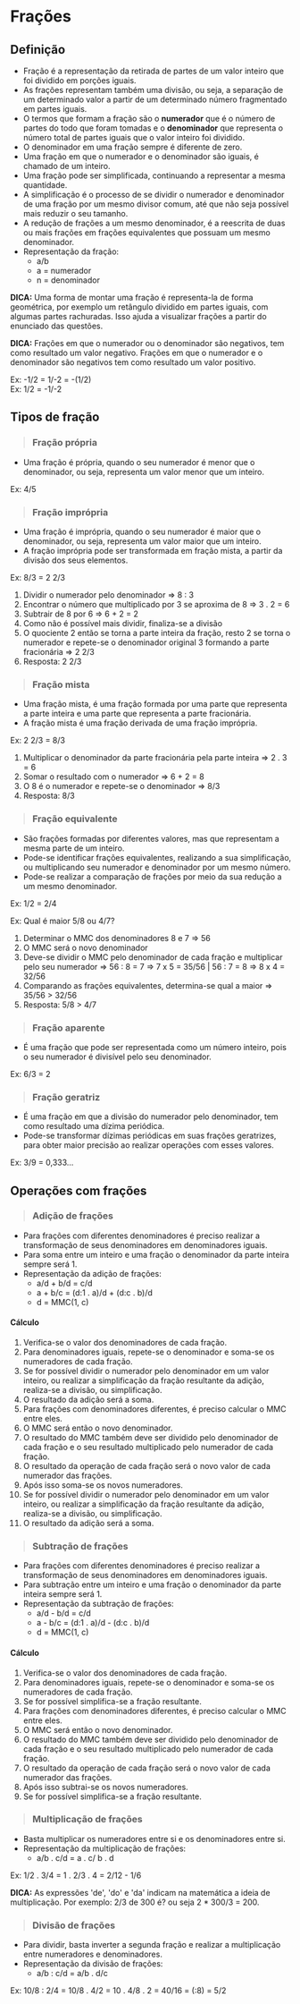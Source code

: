 # Frações

## Definição
* Fração é a representação da retirada de partes de um valor inteiro que foi dividido em porções iguais.
* As frações representam também uma divisão, ou seja, a separação de um determinado valor a partir de um determinado número fragmentado em partes iguais.
* O termos que formam a fração são o **numerador** que é o número de partes do todo que foram tomadas e o **denominador** que representa o número total de partes iguais que o valor inteiro foi dividido.
* O denominador em uma fração sempre é diferente de zero.
* Uma fração em que o numerador e o denominador são iguais, é chamado de um inteiro.
* Uma fração pode ser simplificada, continuando a representar a mesma quantidade.
* A simplificação é o processo de se dividir o numerador e denominador de uma fração por um mesmo divisor comum, até que não seja possível mais reduzir o seu tamanho.
* A redução de frações a um mesmo denominador, é a reescrita de duas ou mais frações em frações equivalentes que possuam um mesmo denominador.
* Representação da fração:
  - a/b 
  - a = numerador
  - n = denominador

**DICA:** Uma forma de montar uma fração é representa-la de forma geométrica, por exemplo um retângulo dividido em partes iguais, com algumas partes rachuradas. Isso ajuda a visualizar frações a partir do enunciado das questões.

**DICA:** Frações em que o numerador ou o denominador são negativos, tem como resultado um valor negativo. Frações em que o numerador e o denominador são negativos tem como resultado um valor positivo.

Ex: -1/2 = 1/-2 = -(1/2)  
Ex: 1/2 = -1/-2  

## Tipos de fração

> ### Fração própria
* Uma fração é própria, quando o seu numerador é menor que o denominador, ou seja, representa um valor menor que um inteiro.

Ex: 4/5  

> ### Fração imprópria
* Uma fração é imprópria, quando o seu numerador é maior que o denominador, ou seja, representa um valor maior que um inteiro.
* A fração imprópria pode ser transformada em fração mista, a partir da divisão dos seus elementos.

Ex: 8/3 = 2 2/3
1. Dividir o numerador pelo denominador => 8 : 3
2. Encontrar o número que multiplicado por 3 se aproxima de 8 => 3 . 2 = 6
3. Subtrair de 8 por 6 => 6 + 2 = 2
4. Como não é possível mais dividir, finaliza-se a divisão 
5. O quociente 2 então se torna a parte inteira da fração, resto 2 se torna o numerador e repete-se o denominador original 3 formando a parte fracionária => 2 2/3
6. Resposta: 2 2/3

> ### Fração mista
* Uma fração mista, é uma fração formada por uma parte que representa a parte inteira e uma parte que representa a parte fracionária.
* A fração mista é uma fração derivada de uma fração imprópria.

Ex: 2 2/3 = 8/3
1. Multiplicar o denominador da parte fracionária pela parte inteira => 2 . 3 = 6
2. Somar o resultado com o numerador => 6 + 2 = 8
3. O 8 é o numerador e repete-se o denominador => 8/3
4. Resposta: 8/3
         
> ### Fração equivalente
* São frações formadas por diferentes valores, mas que representam a mesma parte de um inteiro.
* Pode-se identificar frações equivalentes, realizando a sua simplificação, ou multiplicando seu numerador e denominador por um mesmo número.
* Pode-se realizar a comparação de frações por meio da sua redução a um mesmo denominador.

Ex: 1/2 = 2/4

Ex: Qual é maior 5/8 ou 4/7?
1. Determinar o MMC dos denominadores 8 e 7 => 56
2. O MMC será o novo denominador
3. Deve-se dividir o MMC pelo denominador de cada fração e multiplicar pelo seu numerador => 56 : 8 = 7 => 7 x 5 = 35/56 | 56 : 7 = 8 => 8 x 4 = 32/56
4. Comparando as frações equivalentes, determina-se qual a maior => 35/56 > 32/56
5. Resposta: 5/8 > 4/7

> ### Fração aparente
* É uma fração que pode ser representada como um número inteiro, pois o seu numerador é divisível pelo seu denominador.

Ex: 6/3 = 2

> ### Fração geratriz
* É uma fração em que a divisão do numerador pelo denominador, tem como resultado uma dízima periódica.
* Pode-se transformar dízimas periódicas em suas frações geratrizes, para obter maior precisão ao realizar operações com esses valores.

Ex: 3/9 = 0,333...

## Operações com frações

> ### Adição de frações
* Para frações com diferentes denominadores é preciso realizar a transformação de seus denominadores em denominadores iguais.
* Para soma entre um inteiro e uma fração o denominador da parte inteira sempre será 1.
* Representação da adição de frações:
  - a/d + b/d = c/d
  - a + b/c = (d:1 . a)/d + (d:c . b)/d
  - d = MMC(1, c)

#### Cálculo
1. Verifica-se o valor dos denominadores de cada fração.
2. Para denominadores iguais, repete-se o denominador e soma-se os numeradores de cada fração.
3. Se for possível dividir o numerador pelo denominador em um valor inteiro, ou realizar a simplificação da fração resultante da adição, realiza-se a divisão, ou simplificação.
4. O resultado da adição será a soma.
5. Para frações com denominadores diferentes, é preciso calcular o MMC entre eles.
6. O MMC será então o novo denominador.
7. O resultado do MMC também deve ser dividido pelo denominador de cada fração e o seu resultado multiplicado pelo numerador de cada fração.
8. O resultado da operação de cada fração será o novo valor de cada numerador das frações.
9. Após isso soma-se os novos numeradores.
10. Se for possível dividir o numerador pelo denominador em um valor inteiro, ou realizar a simplificação da fração resultante da adição, realiza-se a divisão, ou simplificação.
11. O resultado da adição será a soma.

> ### Subtração de frações
* Para frações com diferentes denominadores é preciso realizar a transformação de seus denominadores em denominadores iguais.
* Para subtração entre um inteiro e uma fração o denominador da parte inteira sempre será 1.
* Representação da subtração de frações:
  - a/d - b/d = c/d
  - a - b/c = (d:1 . a)/d - (d:c . b)/d
  - d = MMC(1, c)

#### Cálculo
1. Verifica-se o valor dos denominadores de cada fração.
2. Para denominadores iguais, repete-se o denominador e soma-se os numeradores de cada fração.
3. Se for possível simplifica-se a fração resultante.
4. Para frações com denominadores diferentes, é preciso calcular o MMC entre eles.
5. O MMC será então o novo denominador.
6. O resultado do MMC também deve ser dividido pelo denominador de cada fração e o seu resultado multiplicado pelo numerador de cada fração.
7. O resultado da operação de cada fração será o novo valor de cada numerador das frações.
8. Após isso subtrai-se os novos numeradores.
9. Se for possível simplifica-se a fração resultante.

> ### Multiplicação de frações
* Basta multiplicar os numeradores entre si e os denominadores entre si.
* Representação da multiplicação de frações:
  - a/b . c/d = a . c/ b . d

Ex: 1/2 . 3/4 = 1 . 2/3 . 4 = 2/12 - 1/6  

**DICA:** As expressões 'de', 'do' e 'da' indicam na matemática a ideia de multiplicação. Por exemplo: 2/3 de 300 é? ou seja 2 * 300/3 = 200.

> ### Divisão de frações
* Para dividir, basta inverter a segunda fração e realizar a multiplicação entre numeradores e denominadores.
* Representação da divisão de frações:
  - a/b : c/d = a/b . d/c 

Ex: 10/8 : 2/4 = 10/8 . 4/2 = 10 . 4/8 . 2 = 40/16 = (:8) = 5/2  